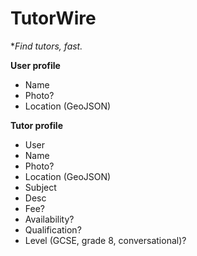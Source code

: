 TutorWire
=========

**Find tutors, fast.*

**User profile**
- Name
- Photo?
- Location (GeoJSON)

**Tutor profile**
- User
- Name
- Photo?
- Location (GeoJSON)
- Subject
- Desc
- Fee?
- Availability?
- Qualification?
- Level (GCSE, grade 8, conversational)?
